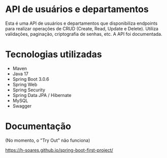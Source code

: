 # API de usuários e departamentos

Esta é uma API de usuários e departamentos que disponibiliza endpoints para realizar operações de CRUD (Create, Read, Update e Delete).
Utiliza validações, paginação, criptografia de senhas, etc.
A API foi documentada.

# Tecnologias utilizadas
* Maven
* Java 17
* Spring Boot 3.0.6
* Spring Web
* Spring Security
* Spring Data JPA / Hibernate
* MySQL
* Swagger

# Documentação
(No momento, o "Try Out" não funciona)

https://h-soares.github.io/spring-boot-first-project/